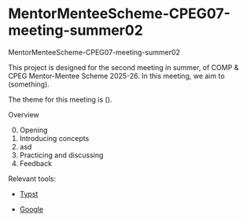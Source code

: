 # MentorMenteeScheme-CPEG07-meeting-summer02
MentorMenteeScheme-CPEG07-meeting-summer02

This project is designed for the second meeting in summer, of COMP & CPEG Mentor-Mentee Scheme 2025-26. In this meeting, we aim to (something).

The theme for this meeting is ().

Overview

0. Opening
1. Introducing concepts
2. asd
3. Practicing and discussing
4. Feedback

Relevant tools:

-    [Typst](https://typst.app/)

-    [Google](https://www.google.com/)
